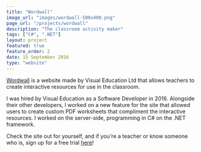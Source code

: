 ```yaml
---
title: "Wordwall"
image_url: "images/wordwall-500x400.png"
page_url: "/projects/wordwall"
description: "The classroom activity maker"
tags: ["C#", ".NET"]
layout: project
featured: true
feature_order: 2
date: 15 September 2016
type: "website"
---
```


[Wordwall](https://wordwall.co.uk) is a website made by Visual Education Ltd that allows teachers to create interactive resources for use in the classroom.

I was hired by Visual Education as a Software Developer in 2016. Alongside their other developers, I worked on a new feature for the site that allowed users to create custom PDF worksheets that compliment the interactive resources. I worked on the server-side, programming in C# on the .NET framework.

Check the site out for yourself, and if you're a teacher or know someone who is, sign up for a free trial [here](https://wordwall.co.uk/)!